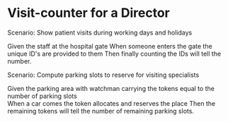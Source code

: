 # Visit-counter for a Director

Scenario: Show patient visits during working days and holidays

  Given the staff at the hospital gate
  When someone enters the gate the unique ID's are provided to them
  Then finally counting the IDs will tell the number.

Scenario: Compute parking slots to reserve for visiting specialists

  Given the parking area with watchman carrying the tokens equal to the number of parking slots  
  When a car comes the token allocates and reserves the place
  Then the remaining tokens will tell the number of remaining parking slots.
